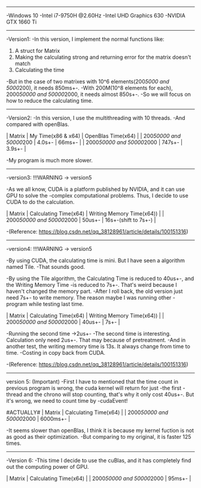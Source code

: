 __________________________________________
-Windows 10
-Intel i7-9750H @2.60Hz
-Intel UHD Graphics 630
-NVIDIA GTX 1660 Ti
__________________________________________
-Version1:
-In this version, I implement the normal functions like:
1. A struct for Matrix
2. Making the calculating strong and returning error for the matrix doesn't match
3. Calculating the time

-But in the case of two matrixes with 10^6 elements(200*5000 and 5000*200), it needs 850ms+-.
-With 200M(10^8 elements for each), 2000*50000 and 50000*2000, it needs almost 850s+-.
-So we will focus on how to reduce the calculating time.

------------------------------------------------------------------------------------------------------

-Version2:
-In this version, I use the multithreading with 10 threads.
-And compared with openBlas.

|           Matrix             |   My Time(x86 & x64)   |   OpenBlas Time(x64)     |
|   200*50000 and 50000*200    |        4.0s+-          |        66ms+-            |
|  2000*50000 and 50000*2000   |        747s+-          |        3.9s+-            |

-My program is much more slower.

------------------------------------------------------------------------------------------------------

-version3:  !!!WARNING -> version5

-As we all know, CUDA is a platform published by NVIDIA, and it can use GPU to solve the 
-complex computational problems. Thus, I decide to use CUDA to do the calculation.

|           Matrix             |   Calculating Time(x64)  |   Writing Memory Time(x64))  |
|  2000*50000 and 50000*2000   |          50us+-          |      16s+-(shift to 7s+-)    |

-(Reference: https://blog.csdn.net/qq_38128961/article/details/100151316)

------------------------------------------------------------------------------------------------------

-version4:   !!!WARNING -> version5

-By using CUDA, the calculating time is mini. But I have seen a algorithm named Tile.
-That sounds good.

-By using the Tile algorithm, the Calculating Time is reduced to 40us+-, and the Writing Memory Time
-is reduced to 7s+-. That's weird because I haven't changed the memory part.
-After I roll back, the old version just need 7s+- to write memory. The reason maybe I was running other
-program while testing last time. 


|           Matrix             |   Calculating Time(x64)  |   Writing Memory Time(x64))  |
|  2000*50000 and 50000*2000   |          40us+-          |             7s+-             |

-Running the second time                  ->2us+-
-The second time is interesting. Calculation only need 2us+-. That may because of pretreatment.
-And in another test, the writing memory time is 13s. It always change from time to time. 
-Costing in copy back from CUDA.

-(Reference: https://blog.csdn.net/qq_38128961/article/details/100151316)

------------------------------------------------------------------------------------------------------

version 5:  (Important)
-First I have to mentioned that the time count in previous program is wrong, the cuda kernel will return for just -the first
-thread and the chrono will stop counting, that's why it only cost 40us+-. But it's wrong, we need to count time by -cudaEvent!

#ACTUALLY#
|           Matrix             |   Calculating Time(x64)  |
|  2000*50000 and 50000*2000   |         6000ms+-         |                     

-It seems slower than openBlas, I think it is because my kernel fuction is not as good as their optimization.
-But comparing to my original, it is faster 125 times.

------------------------------------------------------------------------------------------------------

-Version 6:
-This time I decide to use the cuBlas, and it has completely find out the computing power of GPU.

|           Matrix             |   Calculating Time(x64)  |
|  2000*50000 and 50000*2000   |           95ms+-         | 
